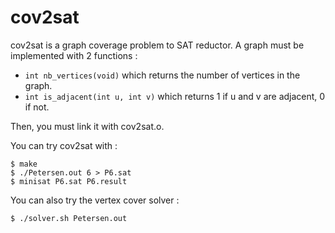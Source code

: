 cov2sat
=======

cov2sat is a graph coverage problem to SAT reductor.
A graph must be implemented with 2 functions :

 - `int nb_vertices(void)` which returns the number of vertices in the graph.
 - `int is_adjacent(int u, int v)` which returns 1 if u and v are adjacent, 0 if not.

Then, you must link it with cov2sat.o.

You can try cov2sat with :

```
$ make
$ ./Petersen.out 6 > P6.sat
$ minisat P6.sat P6.result
```

You can also try the vertex cover solver :

```
$ ./solver.sh Petersen.out
```
